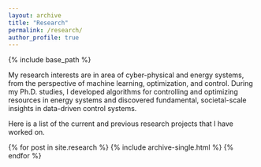 ```yaml
---
layout: archive
title: "Research"
permalink: /research/
author_profile: true
---
```

{% include base_path %}


My research interests are in area of cyber-physical and energy systems, from the perspective of machine learning, optimization, and control. During my Ph.D. studies, I developed algorithms for controlling and optimizing resources in energy systems and discovered fundamental, societal-scale insights in data-driven control systems. 

Here is a list of the current and previous research projects that I have worked on.

{% for post in site.research %}
  {% include archive-single.html %}
{% endfor %}

